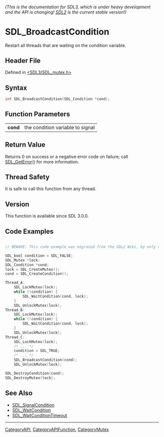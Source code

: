 ###### (This is the documentation for SDL3, which is under heavy development and the API is changing! [SDL2](https://wiki.libsdl.org/SDL2/) is the current stable version!)
# SDL_BroadcastCondition

Restart all threads that are waiting on the condition variable.

## Header File

Defined in [<SDL3/SDL_mutex.h>](https://github.com/libsdl-org/SDL/blob/main/include/SDL3/SDL_mutex.h)

## Syntax

```c
int SDL_BroadcastCondition(SDL_Condition *cond);

```

## Function Parameters

|              |                                  |
| ------------ | -------------------------------- |
| **cond**     | the condition variable to signal |

## Return Value

Returns 0 on success or a negative error code on failure; call
[SDL_GetError](SDL_GetError)() for more information.

## Thread Safety

It is safe to call this function from any thread.

## Version

This function is available since SDL 3.0.0.

## Code Examples

```c

// BEWARE: This code example was migrated from the SDL2 Wiki, by only updating the names.

SDL_bool condition = SDL_FALSE;
SDL_Mutex *lock;
SDL_Condition *cond;
lock = SDL_CreateMutex();
cond = SDL_CreateCondition();

Thread_A:
    SDL_LockMutex(lock);
    while (!condition) {
        SDL_WaitCondition(cond, lock);
    }
    SDL_UnlockMutex(lock);
Thread_B:
    SDL_LockMutex(lock);
    while (!condition) {
        SDL_WaitCondition(cond, lock);
    }
    SDL_UnlockMutex(lock);
Thread_C:
    SDL_LockMutex(lock);
    /* ... */
    condition = SDL_TRUE;
    /* ... */
    SDL_BroadcastCondition(cond);
    SDL_UnlockMutex(lock);

SDL_DestroyCondition(cond);
SDL_DestroyMutex(lock);
```

## See Also

- [SDL_SignalCondition](SDL_SignalCondition)
- [SDL_WaitCondition](SDL_WaitCondition)
- [SDL_WaitConditionTimeout](SDL_WaitConditionTimeout)

----
[CategoryAPI](CategoryAPI), [CategoryAPIFunction](CategoryAPIFunction), [CategoryMutex](CategoryMutex)

